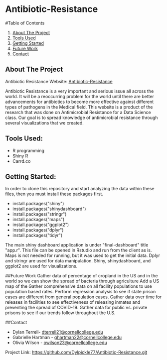 # Antibiotic-Resistance

#Table of Contents
1. [About The Project](#about)
2. [Tools Used]("#tools")
3. [Getting Started]("#start")
4. [Future Work]("#future")
5. [Contact]("#contact")

<a name="about"></a>
## About The Project

Antibiotic Resistance Website: [Antibiotic-Resistance](https://antibioticresistance2018.carrd.co/)

Antibiotic Resistance is a very important and serious issue all across the world. It will be a reoccurring problem for the world until there are better advancements for antibiotics to become more effective against different types of pathogens in the Medical field. This website is a product of the research that was done on Antimicrobial Resistance for a Data Science class. Our goal is to spread knowledge of antimicrobial resistance through several visualizations that we created.

<a name="tools"></a>
## Tools Used:
* R programming
* Shiny R
* Carrd.co

<a name="start"></a>
## Getting Started:

In order to clone this repository and start analyzing the data within these files, then you must install these packages first.

* install.packages("shiny")
* install.packages("shinydashboard")
* install.packages("stringr")
* install.packages("maps")
* install.packages("ggplot2")
* install.packages("dplyr")
* install.packages("tidyr")

The main shiny dashboard application is under "final-dashboard" title "app.r". This file can be opened in Rstudio and run from the client as is.
Maps is not needed for running, but it was used to get the initial data. Dplyr and stringr are used for data manipulation. Shiny, shinydashboard, and ggplot2 are used for visualizations.

<a name="future"></a>
##Future Work
Gather data of percentage of cropland in the US and in the world so we can show the
spread of bacteria through agriculture 
Add a US map of the 
Gather comprehensive data on all facility populations to use population based rates.
Perform regression analysis to see if state prison cases are different from general population cases.
Gather data over time for releases in facilities to see effectiveness of releasing inmates and preventing the spread of COVID-19.
Gather data for public vs. private prisons to see if our trends follow throughout the U.S.

<a name="contact"></a>
##Contact
- Dylan Terrell- dterrell21@cornellcollege.edu
- Gabrielle Hartman - ghartman22@cornellcollege.edu
- Olivia Wilson - owilson23@cornellcollege.edu

Project Link: https://github.com/Dylpickle77/Antibiotic-Resistance.git
